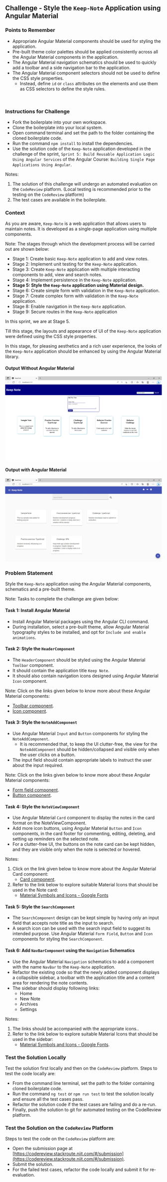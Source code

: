 ## Challenge - Style the `Keep-Note` Application using Angular Material
 

### Points to Remember
- Appropriate Angular Material components should be used for styling the application.​
- Pre-built theme color palettes should be applied consistently across all the Angular Material components in the application.
- The Angular Material navigation schematics should be used to quickly add a toolbar and a side navigation bar to the application.
- The Angular Material component selectors should not be used to define the CSS style properties. ​
    - Instead, define `id` or `class` attributes on the elements and use them as CSS selectors to define the style rules.

​
### Instructions for Challenge

- Fork the boilerplate into your own workspace. ​
- Clone the boilerplate into your local system. ​
- Open command terminal and set the path to the folder containing the cloned boilerplate code.​
- Run the command `npm install` to install the dependencies.
- Use the solution code of the `Keep-Note` application developed in the challenge of the sprint, `Sprint 5: Build Reusable Application Logic Using Angular Services` of the Angular Course: `Building Single Page Applications Using Angular`.​

Notes:
1. The solution of this challenge will undergo an automated evaluation on the `CodeReview` platform. (Local testing is recommended prior to the testing on the `CodeReview` platform)
2. The test cases are available in the boilerplate.

### Context

As you are aware, `Keep-Note` is a web application that allows users to maintain notes. It is developed as a single-page application using multiple components. 

Note: The stages through which the development process will be carried out are shown below:
- Stage 1: Create basic `Keep-Note` application to add and view notes.
- Stage 2: Implement unit testing for the `Keep-Note` application.
- Stage 3: Create `Keep-Note` application with multiple interacting components to add, view and search notes.
- Stage 4: Implement persistence in the `Keep-Note` application.
- **Stage 5: Style the `Keep-Note` application using Material design.**
- Stage 6: Create simple form with validation in the `Keep-Note` application.
- Stage 7: Create complex form with validation in the `Keep-Note` application.
- Stage 8: Enable navigation in the `Keep-Note` application.
- Stage 9: Secure routes in the `Keep-Note` application

In this sprint, we are at Stage 5.

Till this stage, the layouts and appearance of UI of the `Keep-Note` application were defined using the CSS style properties.

In this stage, for pleasing aesthetics and a rich user experience, the looks of the `Keep-Note` application should be enhanced by using the Angular Material library.

#### Output Without Angular Material
![](./resources/output-without.jpg)

#### Output with Angular Material
![](./resources/expected-output.jpg)

### Problem Statement

Style the `Keep-Note` application using the Angular Material components, schematics and a pre-built theme.

​Note: Tasks to complete the challenge are given below: 

#### Task 1: Install Angular Material
- Install Angular Material packages using the Angular CLI command.
- During installation, select a pre-built theme, allow Angular Material typography styles to be installed, and opt for `Include and enable animations`.


#### Task 2: Style the `HeaderComponent`
- The `HeaderComponent` should be styled using the Angular Material `Toolbar` component.
- It should contain the application title `Keep Note`.
- It should also contain navigation icons designed using Angular Material `Icon` component.

Note: Click on the links given below to know more about these Angular Material components:
- [Toolbar component](https://material.angular.io/components/toolbar/overview).
- [Icon component](https://material.angular.io/components/icon/overview).

#### Task 3: Style the `NoteAddComponent`
- Use Angular Material `Input` and `Button` components for styling the `NoteAddComponent`.
    - It is recommended that, to keep the UI clutter-free, the view for the `NoteAddComponent` should be hidden/collapsed and visible only when the user clicks on a button. 
- The input field should contain appropriate labels to instruct the user about the input required. 


Note: Click on the links given below to know more about these Angular Material components:
- [Form field component](https://material.angular.io/components/form-field/overview).
- [Button component](https://material.angular.io/components/button/overview).

#### Task 4: Style the `NoteViewComponent`
- Use Angular Material `Card` component to display the notes in the card format on the NoteViewComponent.
- Add more icon buttons, using Angular Material `Button` and `Icon` components, in the card footer for commenting, editing, deleting, and setting up reminders on the selected note. 
- For a clutter-free UI, the buttons on the note card can be kept hidden, and they are visible only when the note is selected or hovered. 

Notes: 
1. Click on the link given below to know more about the Angular Material Card component:
    - [Card component](https://material.angular.io/components/card/overview).
2. Refer to the link below to explore suitable Material Icons that should be used in the Note card:
    - [Material Symbols and Icons - Google Fonts](https://fonts.google.com/icons)

#### Task 5: Style the `SearchComponent`
- The `SearchComponent` design can be kept simple by having only an input field that accepts note title as the input to search.
- A search icon can be used with the search input field to suggest its intended purpose.
Use Angular Material `Form Field`, `Button` and `Icon` components for styling the `SearchComponent`.

#### Task 6: Add `NavBarComponent` using the `Navigation` Schematics
- Use the Angular Material `Navigation` schematics to add a component with the name `NavBar` to the `Keep-Note` application.
- Refactor the existing code so that the newly added component displays a collapsible sidebar, a toolbar with the application title and a content area for rendering the note contents.
- The sidebar should display following links:
    - Home
    - New Note
    - Archives
    - Settings

Notes: 
1. The links should be accompanied with the appropriate icons..
2. Refer to the link below to explore suitable Material Icons that should be used in the sidebar:
    - [Material Symbols and Icons - Google Fonts](https://fonts.google.com/icons).

### Test the Solution Locally​

Test the solution first locally and then on the `CodeReview` platform. Steps to test the code locally are:
- From the command line terminal, set the path to the folder containing cloned boilerplate code.
- Run the command `ng test` or `npm run test` to test the solution locally and ensure all the test cases pass.
- Refactor the solution code if the test cases are failing and do a re-run.​
- Finally, push the solution to git for automated testing on the CodeReview platform.

### Test the Solution on the `CodeReview` Platform

Steps to test the code on the `CodeReview` platform are:
- Open the submission page at [https://codereview.stackroute.niit.com/#/submission](https://codereview.stackroute.niit.com/#/submission).
- Submit the solution.
- For the failed test cases, refactor the code locally and submit it for re-evaluation.

